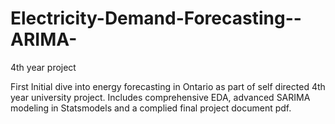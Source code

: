 # Electricity-Demand-Forecasting--ARIMA-
4th year project

First Initial dive into energy forecasting in Ontario as part of self directed 4th year university project. Includes comprehensive EDA, advanced SARIMA modeling in Statsmodels and a complied final project document pdf.
